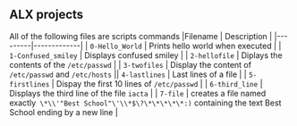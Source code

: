 ## ALX projects
All of the following files are scripts commands
|Filename | Description |
|---------|-------------|
| `0-Hello_World` | Prints hello world when executed |
| `1-Confused_smiley` | Displays confused smiley |
| `2-hellofile` | Diplays the contents of the `/etc/passwd` |
| `3-twofiles` | Display the content of `/etc/passwd` and `/etc/hosts` || `4-lastlines` | Last lines of a file |
| `5-firstlines` | Dispay the first 10 lines of `/etc/passwd` |
| `6-third_line` | Displays the third line of the file `iacta` |
| `7-file` |  creates a file named exactly` \*\\'"Best School"\'\\*$\?\*\*\*\*\*:)` containing the text Best School ending by a new line |
